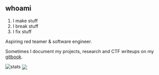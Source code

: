 ## whoami

1. I make stuff
2. I break stuff
3. I fix stuff

Aspiring red teamer & software engineer.

Sometimes I document my projects, research and CTF writeups on my [gitbook](https://gatari.gitbook.io/).

![stats](https://api.githubtrends.io/user/svg/gatariee/repos?time_range=three_months&group=other&loc_metric=changed&theme=dark)
<img align="center" src="https://github-readme-stats.vercel.app/api/top-langs/?username=gatariee&layout=compact&show_icons=true&theme=tokyonight" />
